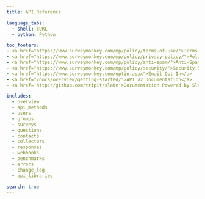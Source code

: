 ```yaml
---
title: API Reference

language_tabs:
  - shell: cURL
  - python: Python

toc_footers:
- <a href="https://www.surveymonkey.com/mp/policy/terms-of-use/">Terms of Use</a>
- <a href="https://www.surveymonkey.com/mp/policy/privacy-policy/">Policy Privacy</a>
- <a href="https://www.surveymonkey.com/mp/policy/anti-spam/">Anti-Spam Policy</a>
- <a href="https://www.surveymonkey.com/mp/policy/security/">Security Statement</a>
- <a href="https://www.surveymonkey.com/optin.aspx">Email Opt-In</a>
- <a href="/docs/overview/getting-started/">API V2 Documentation</a>
- <a href='http://github.com/tripit/slate'>Documentation Powered by Slate</a>

includes:
  - overview
  - api_methods
  - users
  - groups
  - surveys
  - questions
  - contacts
  - collectors
  - responses
  - webhooks
  - benchmarks
  - errors
  - change_log
  - api_libraries

search: true
---
```

